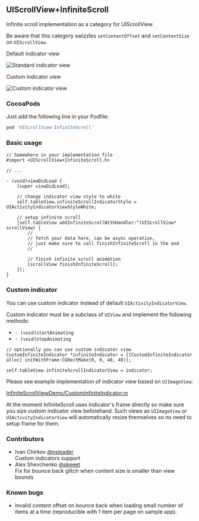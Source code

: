 ## UIScrollView+InfiniteScroll

Infinite scroll implementation as a category for UIScrollView.

Be aware that this category swizzles `setContentOffset` and `setContentSize` on `UIScrollView`.

Default indicator view

![Standard indicator view](https://raw.githubusercontent.com/pronebird/UIScrollView-InfiniteScroll/master/README%20images/InfiniteScroll1.gif)

Custom indicator view

![Custom indicator view](https://raw.githubusercontent.com/pronebird/UIScrollView-InfiniteScroll/master/README%20images/InfiniteScroll2.gif)

### CocoaPods

Just add the following line in your Podfile:

```ruby
pod 'UIScrollView-InfiniteScroll'
```

### Basic usage

```objc
// Somewhere in your implementation file
#import <UIScrollView+InfiniteScroll.h>

// ...

- (void)viewDidLoad {
    [super viewDidLoad];

    // change indicator view style to white
    self.tableView.infiniteScrollIndicatorStyle = UIActivityIndicatorViewStyleWhite;

    // setup infinite scroll
    [self.tableView addInfiniteScrollWithHandler:^(UIScrollView* scrollView) {
        //
        // fetch your data here, can be async operation,
        // just make sure to call finishInfiniteScroll in the end
        //

        // finish infinite scroll animation
        [scrollView finishInfiniteScroll];
    }];
}
```

### Custom indicator

You can use custom indicator instead of default `UIActivityIndicatorView`.

Custom indicator must be a subclass of `UIView` and implement the following methods:

 * `- (void)startAnimating`
 * `- (void)stopAnimating`

```objc
// optionally you can use custom indicator view
CustomInfiniteIndicator *infiniteIndicator = [[CustomInfiniteIndicator alloc] initWithFrame:CGRectMake(0, 0, 40, 40)];

self.tableView.infiniteScrollIndicatorView = indicator;
```

Please see example implementation of indicator view based on `UIImageView`:

[InfiniteScrollViewDemo/CustomInfiniteIndicator.m](https://github.com/pronebird/UIScrollView-InfiniteScroll/blob/master/InfiniteScrollViewDemo/CustomInfiniteIndicator.m)

At the moment InfiniteScroll uses indicator's frame directly so make sure you size custom indicator view beforehand. Such views as `UIImageView` or `UIActivityIndicatorView` will automatically resize themselves so no need to setup frame for them.

### Contributors

* Ivan Chirkov [@nsleader](https://github.com/nsleader)<br/>
  Custom indicators support
* Alex Shevchenko [@skeeet](https://github.com/skeeet)<br/>
  Fix for bounce back glitch when content size is smaller than view bounds

### Known bugs

- Invalid content offset on bounce back when loading small number of items at a time (reproducible with 1 item per page on sample app).
